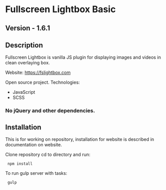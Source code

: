 # Fullscreen Lightbox Basic

## Version - 1.6.1

## Description
Fullscreen Lightbox is vanilla JS plugin for displaying images and videos in clean overlaying box.

Website: https://fslightbox.com

Open source project.
Technologies:
- JavaScript
- SCSS
### No jQuery and other dependencies.

## Installation 
This is for working on repository, installation for website is described in documentation on website.

Clone repository cd to directory and run:
````
 npm install
 ````
 
To run gulp server with tasks:
````
 gulp
 ````
